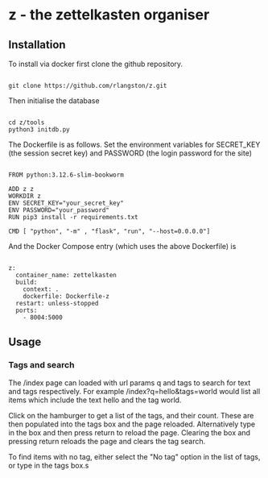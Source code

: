 # z - the zettelkasten organiser

## Installation

To install via docker first clone the github repository.

```

git clone https://github.com/rlangston/z.git

```

Then initialise the database

```

cd z/tools
python3 initdb.py

```

The Dockerfile is as follows.  Set the environment variables for SECRET_KEY (the session secret key) and PASSWORD (the login password for the site)

```

FROM python:3.12.6-slim-bookworm

ADD z z
WORKDIR z
ENV SECRET_KEY="your_secret_key"
ENV PASSWORD="your_password"
RUN pip3 install -r requirements.txt

CMD [ "python", "-m" , "flask", "run", "--host=0.0.0.0"]

```

And the Docker Compose entry (which uses the above Dockerfile) is

```

z:
  container_name: zettelkasten
  build:
    context: .
    dockerfile: Dockerfile-z
  restart: unless-stopped
  ports:
    - 8004:5000

```

## Usage

### Tags and search
The /index page can loaded with url params q and tags to search for text and tags respectively.  For example /index?q=hello&tags=world would list all items which include the text hello and the tag world.

Click on the hamburger to get a list of the tags, and their count.  These are then populated into the tags box and the page reloaded.  Alternatively type in the box and then press return to reload the page.  Clearing the box and pressing return reloads the page and clears the tag search.

To find items with no tag, either select the "No tag" option in the list of tags, or type <none> in the tags box.s
